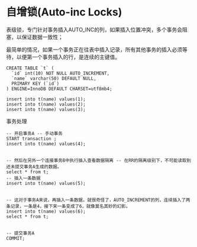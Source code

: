 # 自增锁(Auto-inc Locks)

表级锁，专门针对事务插入AUTO_INC的列，如果插入位置冲突，多个事务会阻塞，以保证数据一致性；

最简单的情况，如果一个事务正在往表中插入记录，所有其他事务的插入必须等待，以便第一个事务插入的行，是连续的主键值。

```
CREATE TABLE `t` (
  `id` int(10) NOT NULL AUTO_INCREMENT,
  `name` varchar(50) DEFAULT NULL,
  PRIMARY KEY (`id`)
) ENGINE=InnoDB DEFAULT CHARSET=utf8mb4;

insert into t(name) values(1);
insert into t(name) values(2);
insert into t(name) values(3);
```

事务处理

```
-- 开启事务A -- 手动事务
START transaction ;
insert into t(name) values(4);


-- 然后在另外一个连接事务B中执行插入查看数据隔离 -- 在RR的隔离级别下，不可能读取到还未提交事务A生成的数据。
select * from t;
-- 插入一条数据
insert into t(name) values(5);


-- 这对于事务A来说，再插入一条数据，就很奇怪了，AUTO_INCREMENT的列，连续插入了两条记录，一条是4，接下来一条变成了6，就像莫名其妙的幻影。
insert into t(name) values(6);
select * from t;


-- 提交事务A
COMMIT;
```

